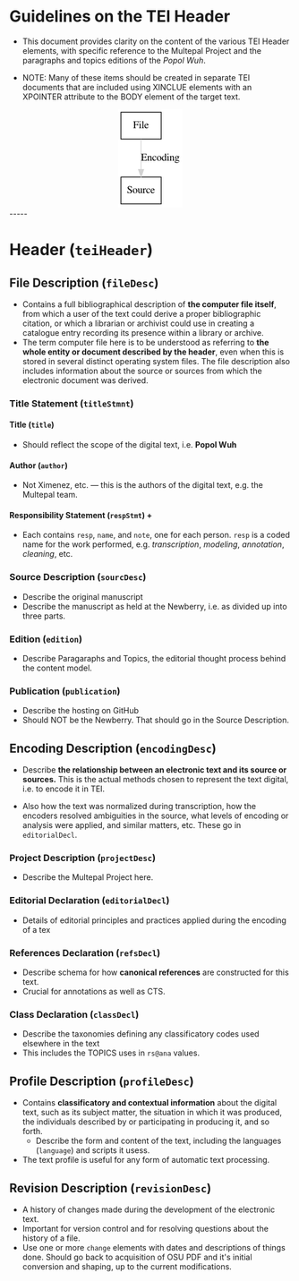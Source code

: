 # Guidelines on the TEI Header

* This document provides clarity on the content of the various TEI Header elements, with specific reference to the Multepal Project and the paragraphs and topics editions of the *Popol Wuh*.

* NOTE: Many of these items should be created in separate TEI documents that are included using XINCLUE elements with an XPOINTER attribute to the BODY element of the target text. 


<div style="text-align:center;">
<img src="graph.png"/>
</div>
-----

# Header (`teiHeader`)

## File Description (`fileDesc`)

* Contains a full bibliographical description of **the computer file itself**, from which a user of the text could derive a proper bibliographic citation, or which a librarian or archivist could use in creating a catalogue entry recording its presence within a library or archive. 
* The term computer file here is to be understood as referring to **the whole entity or document described by the header**, even when this is stored in several distinct operating system files. The file description also includes information about the source or sources from which the electronic document was derived. 

### Title Statement (`titleStmnt`)

#### Title (`title`)

* Should reflect the scope of the digital text, i.e. **Popol Wuh**

#### Author (`author`)

* Not Ximenez, etc. &mdash; this is the authors of the digital text, e.g. the Multepal team.

#### Responsibility Statement (`respStmt`) +

* Each contains `resp`, `name`, and `note`, one for each person. `resp` is a coded name for the work performed, e.g. *transcription*, *modeling*, *annotation*, *cleaning*, etc.

### Source Description (`sourcDesc`)

* Describe the original manuscript
* Describe the manuscript as held at the Newberry, i.e. as divided up into three parts.

### Edition (`edition`)

* Describe Paragaraphs and Topics, the editorial thought process behind the content model.

### Publication (`publication`)

* Describe the hosting on GitHub
* Should NOT be the Newberry. That should go in the Source Description.

## Encoding Description (`encodingDesc`)

*  Describe **the relationship between an electronic text and its source or sources.** This is the actual methods chosen to represent the text digital, i.e. to encode it in TEI.

* Also how the text was normalized during transcription, how the encoders resolved ambiguities in the source, what levels of encoding or analysis were applied, and similar matters, etc. These go in `editorialDecl`.

### Project Description (`projectDesc`)

* Describe the Multepal Project here.

### Editorial Declaration (`editorialDecl`)

* Details of editorial principles and practices applied during the encoding of a tex

### References Declaration (`refsDecl`)

* Describe schema for how **canonical references** are constructed for this text.
* Crucial for annotations as well as CTS.

### Class Declaration (`classDecl`)

* Describe the taxonomies defining any classificatory codes used elsewhere in the text
* This includes the TOPICS uses in `rs@ana` values.

## Profile Description (`profileDesc`)

* Contains **classificatory and contextual information** about the digital text, such as its subject matter, the situation in which it was produced, the individuals described by or participating in producing it, and so forth. 
  * Describe the form and content of the text, including the languages (`language`) and scripts it usess.
* The text profile is useful for any form of automatic text processing.

## Revision Description (`revisionDesc`)

* A history of changes made during the development of the electronic text. 
* Important for version control and for resolving questions about the history of a file.
* Use one or more `change` elements with dates and descriptions of things done. Should go back to acquisition of OSU PDF and it's initial conversion and shaping, up to the current modifications.

<!--
2. Outline:
	1. teiHeader
		1. fileDesc
			1. title
			2. sourceDesc
			3. edition
			4. publication
		2. encodingDesc
			1. Information how the text was encoded from the source
		3. profileDesc
		4. revisionDesc
-->
